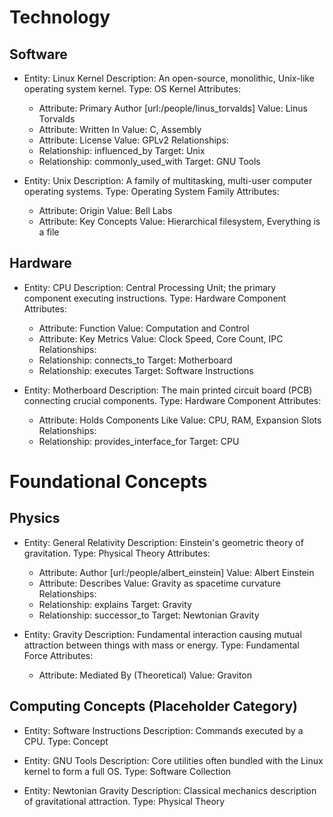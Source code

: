 # Technology

## Software

- Entity: Linux Kernel
  Description: An open-source, monolithic, Unix-like operating system kernel.
  Type: OS Kernel
  Attributes:
    - Attribute: Primary Author [url:/people/linus_torvalds]
      Value: Linus Torvalds
    - Attribute: Written In
      Value: C, Assembly
    - Attribute: License
      Value: GPLv2
  Relationships:
    - Relationship: influenced_by
      Target: Unix
    - Relationship: commonly_used_with
      Target: GNU Tools

- Entity: Unix
  Description: A family of multitasking, multi-user computer operating systems.
  Type: Operating System Family
  Attributes:
    - Attribute: Origin
      Value: Bell Labs
    - Attribute: Key Concepts
      Value: Hierarchical filesystem, Everything is a file

## Hardware

- Entity: CPU
  Description: Central Processing Unit; the primary component executing instructions.
  Type: Hardware Component
  Attributes:
    - Attribute: Function
      Value: Computation and Control
    - Attribute: Key Metrics
      Value: Clock Speed, Core Count, IPC
  Relationships:
    - Relationship: connects_to
      Target: Motherboard
    - Relationship: executes
      Target: Software Instructions

- Entity: Motherboard
  Description: The main printed circuit board (PCB) connecting crucial components.
  Type: Hardware Component
  Attributes:
    - Attribute: Holds Components Like
      Value: CPU, RAM, Expansion Slots
  Relationships:
    - Relationship: provides_interface_for
      Target: CPU

# Foundational Concepts

## Physics

- Entity: General Relativity
  Description: Einstein's geometric theory of gravitation.
  Type: Physical Theory
  Attributes:
    - Attribute: Author [url:/people/albert_einstein]
      Value: Albert Einstein
    - Attribute: Describes
      Value: Gravity as spacetime curvature
  Relationships:
    - Relationship: explains
      Target: Gravity
    - Relationship: successor_to
      Target: Newtonian Gravity

- Entity: Gravity
  Description: Fundamental interaction causing mutual attraction between things with mass or energy.
  Type: Fundamental Force
  Attributes:
    - Attribute: Mediated By (Theoretical)
      Value: Graviton

## Computing Concepts (Placeholder Category)

- Entity: Software Instructions
  Description: Commands executed by a CPU.
  Type: Concept

- Entity: GNU Tools
  Description: Core utilities often bundled with the Linux kernel to form a full OS.
  Type: Software Collection

- Entity: Newtonian Gravity
  Description: Classical mechanics description of gravitational attraction.
  Type: Physical Theory